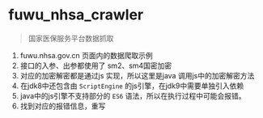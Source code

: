 # fuwu_nhsa_crawler
> 国家医保服务平台数据抓取
1. fuwu.nhsa.gov.cn 页面内的数据爬取示例
2. 接口的入参、出参都使用了 sm2、sm4国密加密
3. 对应的加密解密都是通过js 实现，所以这里是java 调用js中的加密解密方法
4. 在jdk8中还包含由 `ScriptEngine` 的js引擎，在jdk9中需要单独引入依赖
5. java中的js引擎不支持部分的 `ES6` 语法，所以在执行过程中可能会报错。
6. 找到对应的报错信息，重写
